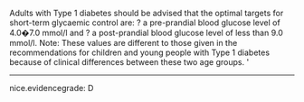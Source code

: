 Adults with Type 1 diabetes should be advised that the optimal targets for short-term glycaemic control are:
? a pre-prandial blood glucose level of 4.0�7.0 mmol/l and
? a post-prandial blood glucose level of less than 9.0 mmol/l. 
Note: These values are different to those given in the recommendations for children and young people with Type 1 diabetes because of clinical differences between these two age groups.
'

---
 nice.evidencegrade: D
